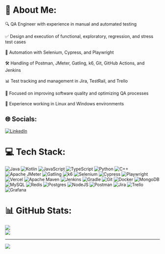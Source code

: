 # 🚀 About Me:
🔍 QA Engineer with experience in manual and automated testing<br><br>✅ Design and execution of functional, exploratory, regression, and stress test cases<br><br>🤖 Automation with Selenium, Cypress, and Playwright<br><br>🛠 Handling of Postman, JMeter, Gatling, k6, Git, GitHub Actions, and Jenkins<br><br>📊  Test tracking and management in Jira, TestRail, and Trello<br><br>🚀 Focused on improving software quality and optimizing QA processes<br><br>🐧 Experience working in Linux and Windows environments


## 🌐 Socials:
[![LinkedIn](https://img.shields.io/badge/LinkedIn-%230077B5.svg?logo=linkedin&logoColor=white)](https://www.linkedin.com/in/alejandro-briganty-aa637a185/) 

# 💻 Tech Stack:
![Java](https://img.shields.io/badge/java-%23ED8B00.svg?style=for-the-badge&logo=openjdk&logoColor=white) 
![Kotlin](https://img.shields.io/badge/kotlin-%237F52FF.svg?style=for-the-badge&logo=kotlin&logoColor=white) 
![JavaScript](https://img.shields.io/badge/javascript-%23323330.svg?style=for-the-badge&logo=javascript&logoColor=%23F7DF1E) 
![TypeScript](https://img.shields.io/badge/typescript-%23007ACC.svg?style=for-the-badge&logo=typescript&logoColor=white) 
![Python](https://img.shields.io/badge/python-3670A0?style=for-the-badge&logo=python&logoColor=ffdd54) 
![C++](https://img.shields.io/badge/c++-%2300599C.svg?style=for-the-badge&logo=c%2B%2B&logoColor=white) 
![Apache JMeter](https://img.shields.io/badge/jmeter-D22128.svg?style=for-the-badge&logo=apachejmeter&logoColor=white) 
![Gatling](https://img.shields.io/badge/gatling-FF6600.svg?style=for-the-badge&logo=gatling&logoColor=white) 
![k6](https://img.shields.io/badge/k6-7D64FF.svg?style=for-the-badge&logo=k6&logoColor=white)
![Selenium](https://img.shields.io/badge/Selenium-43B02A?style=for-the-badge&logo=selenium&logoColor=white) 
![Cypress](https://img.shields.io/badge/Cypress-17202C?style=for-the-badge&logo=cypress&logoColor=white) 
![Playwright](https://img.shields.io/badge/Playwright-000000?style=for-the-badge&logo=playwright&logoColor=white)
![Vercel](https://img.shields.io/badge/vercel-%23000000.svg?style=for-the-badge&logo=vercel&logoColor=white) 
![Apache Maven](https://img.shields.io/badge/Apache%20Maven-C71A36?style=for-the-badge&logo=Apache%20Maven&logoColor=white) 
![Jenkins](https://img.shields.io/badge/jenkins-%232C5263.svg?style=for-the-badge&logo=jenkins&logoColor=white) 
![Gradle](https://img.shields.io/badge/Gradle-02303A.svg?style=for-the-badge&logo=Gradle&logoColor=white) 
![Git](https://img.shields.io/badge/git-%23F05033.svg?style=for-the-badge&logo=git&logoColor=white) 
![Docker](https://img.shields.io/badge/docker-%230db7ed.svg?style=for-the-badge&logo=docker&logoColor=white) 
![MongoDB](https://img.shields.io/badge/MongoDB-%234ea94b.svg?style=for-the-badge&logo=mongodb&logoColor=white) 
![MySQL](https://img.shields.io/badge/mysql-4479A1.svg?style=for-the-badge&logo=mysql&logoColor=white) 
![Redis](https://img.shields.io/badge/redis-%23DD0031.svg?style=for-the-badge&logo=redis&logoColor=white) 
![Postgres](https://img.shields.io/badge/postgres-%23316192.svg?style=for-the-badge&logo=postgresql&logoColor=white) 
![NodeJS](https://img.shields.io/badge/node.js-6DA55F?style=for-the-badge&logo=node.js&logoColor=white) 
![Postman](https://img.shields.io/badge/Postman-FF6C37?style=for-the-badge&logo=postman&logoColor=white) 
![Jira](https://img.shields.io/badge/jira-%230A0FFF.svg?style=for-the-badge&logo=jira&logoColor=white) 
![Trello](https://img.shields.io/badge/Trello-%23026AA7.svg?style=for-the-badge&logo=Trello&logoColor=white) 
![Grafana](https://img.shields.io/badge/grafana-%23F46800.svg?style=for-the-badge&logo=grafana&logoColor=white)



# 📊 GitHub Stats:
![](https://github-readme-stats.vercel.app/api?username=Alepex186&theme=dark&hide_border=false&include_all_commits=false&count_private=false)<br/>
![](https://nirzak-streak-stats.vercel.app/?user=Alepex186&theme=dark&hide_border=false)<br/>

---
[![](https://visitcount.itsvg.in/api?id=Alepex186&icon=0&color=0)](https://visitcount.itsvg.in)
